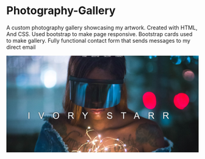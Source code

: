 # Photography-Gallery

A custom photography gallery showcasing my artwork. Created with HTML, And CSS. Used bootstrap to make page responsive. Bootstrap cards used to make gallery. Fully functional contact form that sends messages to my direct email


![](galIMG.PNG)

